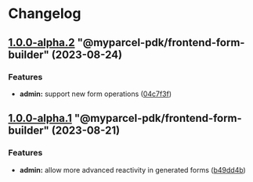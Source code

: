 # Changelog

<!-- MONODEPLOY:BELOW -->

## [1.0.0-alpha.2](https://github.com/myparcelnl/js-pdk/compare/@myparcel-pdk/frontend-form-builder@1.0.0-alpha.1...@myparcel-pdk/frontend-form-builder@1.0.0-alpha.2) "@myparcel-pdk/frontend-form-builder" (2023-08-24)


### Features

* **admin:** support new form operations ([04c7f3f](https://github.com/myparcelnl/js-pdk/commit/04c7f3f5b871ecb12b4cfeb22215ba04cc6cf8f7))




## [1.0.0-alpha.1](https://github.com/myparcelnl/js-pdk/compare/@myparcel-pdk/frontend-form-builder@1.0.0-alpha.0...@myparcel-pdk/frontend-form-builder@1.0.0-alpha.1) "@myparcel-pdk/frontend-form-builder" (2023-08-21)


### Features

* **admin:** allow more advanced reactivity in generated forms ([b49dd4b](https://github.com/myparcelnl/js-pdk/commit/b49dd4b171f27798225af08ba0926704e695ce29))


